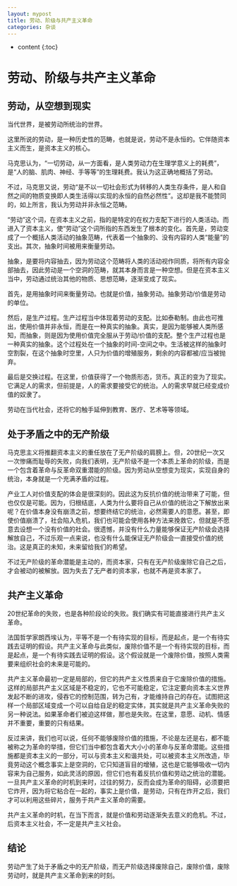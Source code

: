 ```yaml
---
layout: mypost
title: 劳动、阶级与共产主义革命
categories: 杂谈
---
```


* content
{:toc}

# 劳动、阶级与共产主义革命

## 劳动，从空想到现实

当代世界，是被劳动所统治的世界。

这里所说的劳动，是一种历史性的范畴，也就是说，劳动不是永恒的。它伴随资本主义而生，是资本主义的核心。

马克思认为，“一切劳动，从一方面看，是人类劳动力在生理学意义上的耗费”，是“人的脑、肌肉、神经、手等等”的生理耗费。我认为这正确地概括了劳动。

不过，马克思又说，劳动“是不以一切社会形式为转移的人类生存条件，是人和自然之间的物质变换即人类生活得以实现的永恒的自然必然性”。这却是我不能赞同的，如上所言，我认为劳动并非永恒之范畴。

“劳动”这个词，在资本主义之前，指的是特定的在权力支配下进行的人类活动。而进入了资本主义，使“劳动”这个词所指的东西发生了根本的变化。首先是，劳动变成了一个概括人类活动的抽象范畴，代表着一个抽象的、没有内容的人类“能量”的支出。其次，抽象时间被用来衡量劳动。

抽象，是要将内容抽去，因为劳动这个范畴将人类的活动视作同质，将所有内容全部抽去，因此劳动是一个空洞的范畴，就其本身而言是一种空想。但是在资本主义当中，劳动通过统治其他的物质、思想范畴，逐渐变成了现实。

首先，是用抽象时间来衡量劳动。也就是价值，抽象劳动。抽象劳动/价值是劳动的单位。

然后，是生产过程。生产过程当中体现着劳动的支配。比如泰勒制。由此也可推出，使用价值并非永恒，而是在一种真实的抽象。真实，是因为能够被人类所感知，而抽象，则是因为使用价值完全服从于劳动/价值的支配。整个生产过程也是一种真实的抽象。这个过程处在一个抽象的时间-空间之中。生活被这样的抽象时空割裂，在这个抽象时空里，人只为价值的增殖服务，剩余的内容都被/应当被抛弃。

最后是交换过程。在这里，价值获得了一个物质形态，货币。真正的变为了现实。它满足人的需求，但前提是，人的需求要接受它的统治。人的需求早就已经变成价值的奴隶了。

劳动在当代社会，还将它的触手延伸到教育、医疗、艺术等等领域。

## 处于矛盾之中的无产阶级

马克思主义将推翻资本主义的重任放在了无产阶级的肩膀上。但，20世纪一次又一次惨痛而耻辱的失败，向我们表明，无产阶级不是一个本质上革命的阶级，而是一个包含着革命与反革命双重潜能的阶级。因为劳动从空想变为现实，实现自身的统治，本身就是一个充满矛盾的过程。

产业工人对价值支配的体会是很深刻的。因此这为反抗价值的统治带来了可能，但也仅仅是可能。因为，归根结底，人类为什么要将自己从价值的统治之下解放出来呢？在价值本身没有崩溃之前，想要终结它的统治，必然需要人的意愿。甚至，即使价值崩溃了，社会陷入危机，我们也可能会使用各种方法来挽救它，但就是不愿意去设想一个没有价值的社会。很遗憾，并没有什么力量能够保证无产阶级会选择解放自己，不过乐观一点来说，也没有什么能保证无产阶级会一直接受价值的统治。这是真正的未知，未来留给我们的希望。

不过无产阶级的革命潜能是主动的，而资本家，只有在无产阶级废除它自己之后，才会被动的被解放。因为失去了无产者的资本家，也就不再是资本家了。

## 共产主义革命

20世纪革命的失败，也是各种阶段论的失败。我们确实有可能直接进行共产主义革命。

法国哲学家朗西埃认为，平等不是一个有待实现的目标，而是起点，是一个有待实践去证明的假设。共产主义革命与此类似，废除价值不是一个有待实现的目标，而是起点，是一个有待实践去证明的假设。这个假设就是一个废除价值，按照人类需要来组织社会的未来是可能的。

共产主义革命最初一定是局部的，但它的共产主义性质来自于它废除价值的措施。这样的局部共产主义区域是不稳定的，它也不可能稳定，它注定要向资本主义世界发起不断的进攻，侵吞它的控制范围，转为己有，才能维持自己的存在。试图把这样一个局部区域变成一个可以自给自足的稳定实体，其实就是共产主义革命失败的另一种说法。如果革命者们被迫这样做，那也是失败。在这里，意愿、动机、情感并不重要，重要的只有结果。

反过来讲，我们也可以说，任何不能够废除价值的措施，不论是左还是右，都不能被称之为革命的举措，但它们当中都包含着大大小小的革命与反革命潜能。这些措施都是资本主义的一部分，可以与资本主义和谐共处，可以被资本主义所改造，毕竟劳动这个概念事实上是空洞的，它只知道盲目的增殖，这也是它能够吸收一切内容来为自己服务，如此灵活的原因，但它们也有着反抗价值和劳动之统治的潜能。一旦共产主义革命的时机到来时，过往的努力，反而会成为革命的阻碍，必须要把它炸开，因为将它粘合在一起的，事实上是价值，是劳动，只有在炸开之后，我们才可以利用这些碎片，服务于共产主义革命的需要。

共产主义革命的时机，在当下而言，就是价值和劳动逐渐失去意义的危机。不过，后资本主义社会，不一定是共产主义社会。

## 结论

劳动产生了处于矛盾之中的无产阶级，而无产阶级选择废除自己，废除价值，废除劳动时，就是共产主义革命到来的时刻。
